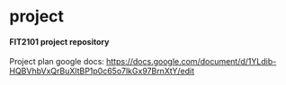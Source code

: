 # project

#### FIT2101 project repository

Project plan google docs:
https://docs.google.com/document/d/1YLdib-HQBVhbVxQrBuXltBP1p0c65o7lkGx97BrnXtY/edit